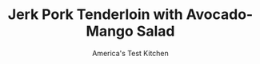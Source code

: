 ---
layout: ../../layouts/MarkdownPostLayout.astro
title: Jerk Pork Tenderloin with Avocado-Mango Salad
author: America's Test Kitchen
pubDate: 2023-03-15
description: "Jerk seasoning is the key to these flavorful pork tenderloins."
image_url: https://res.cloudinary.com/hksqkdlah/image/upload/ar_1:1,c_fill,dpr_2.0,f_auto,fl_lossy.progressive.strip_profile,g_faces:auto,q_auto:low,w_344/31081_sfs-caribbean-pork-tenderloin-with-avocado-mango-salsa-8
tags: ["Main Courses","Pork","Weeknight"]
calories: 
protein: 
carbohydrates: 
fats: 
fiber: 
ingredients: ["24 ounces, pork tenderloins (2 loins), trimmed","2 tablespoons, jerk seasoning","2 tablespoons, vegetable oil, divided","1/2 cup, packed brown sugar","2 , avocados, halved, pitted, and cut into 1/2-inch pieces","1 , mango, peeled, pitted, and cut into 1/4-inch pieces","1/2 cup, fresh cilantro leaves","1/2 teaspoon, grated lime zest, from 2 limes","3 tablespoons, lime juice, from 2 limes","1 tablespoon, minced shallot","1/2 teaspoon, table salt","1/4 teaspoon, black pepper"]
serves: 4
time: "30 minutes"
instructions: ["Adjust oven rack to middle position and heat oven to 400 degrees. Pat pork dry with paper towels and sprinkle all over with jerk seasoning. Heat 1 tablespoon oil in 12-inch ovensafe nonstick skillet over medium-high heat until just smoking. Cook pork until browned on all sides, 5 to 7 minutes.","Off heat, spoon 1/4 cup sugar over each tenderloin, pressing to adhere. Transfer skillet to oven and roast until pork registers 140 degrees, 10 to 12 minutes. Transfer pork to carving board, tent with foil, and let rest for 5 minutes.","Meanwhile, combine avocados, mango, cilantro, lime zest and juice, shallot, 1/2 teaspoon salt, 1/4 teaspoon pepper, and remaining 1 tablespoon oil in bowl. Slice pork, drizzle with pan juices, and serve with avocado-mango salad."]
nutrition: undefined
notes: "Cut the avocados just before serving to avoid discoloration."
---